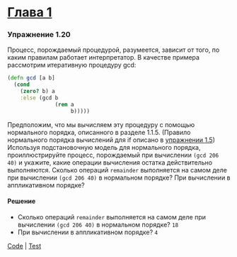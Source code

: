 # [Глава 1](./index.md#Глава-1-Построение-абстракций-с-помощью-процедур)

### Упражнение 1.20
Процесс, порождаемый процедурой, разумеется, зависит от того, по каким правилам работает интерпретатор. В качестве примера рассмотрим итеративную процедуру gcd:
```clojure
(defn gcd [a b]
  (cond
    (zero? b) a
    :else (gcd b
               (rem a
                    b)))))
```
Предположим, что мы вычисляем эту процедуру с помощью нормального порядка, описанного в разделе 1.1.5. (Правило нормального порядка вычислений для if описано в [упражнении 1.5](./ex_1_05.md)) Используя подстановочную модель для нормального порядка, проиллюстрируйте процесс, порождаемый при вычислении `(gcd 206 40)` и укажите, какие операции вычисления остатка действительно выполняются. Сколько операций `remainder` выполняется на самом деле при вычислении `(gcd 206 40)` в нормальном порядке? При вычислении в аппликативном порядке?

#### Решение
- Сколько операций `remainder` выполняется на самом деле при вычислении `(gcd 206 40)` в нормальном порядке? `18`
- При вычислении в аппликативном порядке? `4`

[Code](../src/sicp/chapter01/1_20.clj) | [Test](../test/sicp/chapter01/1_20_test.clj)

